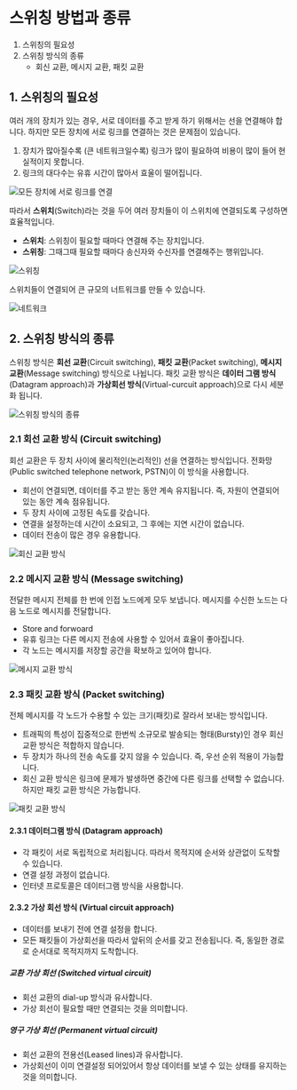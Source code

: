 # 스위칭 방법과 종류

1. 스위칭의 필요성
2. 스위칭 방식의 종류
   - 회신 교환, 메시지 교환, 패킷 교환

## 1. 스위칭의 필요성

여러 개의 장치가 있는 경우, 서로 데이터를 주고 받게 하기 위해서는 선을 연결해야 합니다. 하지만 모든 장치에 서로 링크를 연결하는 것은 문제점이 있습니다.

1. 장치가 많아질수록 (큰 네트워크일수록) 링크가 많이 필요하여 비용이 많이 들어 현실적이지 못합니다.
2. 링크의 대다수는 유휴 시간이 많아서 효울이 떨어집니다.

![모든 장치에 서로 링크를 연결](../_images/network0301.png)

따라서 **스위치**(Switch)라는 것을 두어 여러 장치들이 이 스위치에 연결되도록 구성하면 효율적입니다.

- **스위치**: 스위칭이 필요할 때마다 연결해 주는 장치입니다.
- **스위칭**: 그때그때 필요할 때마다 송신자와 수신자를 연결해주는 행위입니다.

![스위칭](../_images/network0302.png)

스위치들이 연결되어 큰 규모의 너트워크를 만들 수 있습니다.

![네트워크](../_images/network0303.png)

## 2. 스위칭 방식의 종류

스위칭 방식은 **회선 교환**(Circuit switching), **패킷 교환**(Packet switching), **메시지 교환**(Message switching) 방식으로 나뉩니다. 패킷 교환 방식은 **데이터 그램 방식**(Datagram approach)과 **가상회선 방식**(Virtual-curcuit approach)으로 다시 세분화 됩니다.

![스위칭 방식의 종류](../_images/network0304.png)

### 2.1 회선 교환 방식 (Circuit switching)

회선 교환은 두 장치 사이에 물리적인(논리적인) 선을 연결하는 방식입니다. 전화망(Public switched telephone network, PSTN)이 이 방식을 사용합니다.

- 회선이 연결되면, 데이터를 주고 받는 동안 계속 유지됩니다. 즉, 자원이 연결되어 있는 동안 계속 점유됩니다.
- 두 장치 사이에 고정된 속도를 갖습니다.
- 연결을 설정하는데 시간이 소요되고, 그 후에는 지연 시간이 없습니다.
- 데이터 전송이 많은 경우 유용합니다.

![회신 교환 방식](../_images/network0305.png)

### 2.2 메시지 교환 방식 (Message switching)

전달한 메시지 전체를 한 번에 인접 노드에게 모두 보냅니다. 메시지를 수신한 노드는 다음 노드로 메시지를 전달합니다.

- Store and forwoard
- 유휴 링크는 다른 메시지 전송에 사용할 수 있어서 효율이 좋아집니다.
- 각 노드는 메시지를 저장할 공간을 확보하고 있어야 합니다.

![메시지 교환 방식](../_images/network0306.png)

### 2.3 패킷 교환 방식 (Packet switching)

전체 메시지를 각 노드가 수용할 수 있는 크기(패킷)로 잘라서 보내는 방식입니다.

- 트래픽의 특성이 집중적으로 한번씩 소규모로 발송되는 형태(Bursty)인 경우 회신 교환 방식은 적합하지 않습니다.
- 두 장치가 하나의 전송 속도를 갖지 않을 수 있습니다. 즉, 우선 순위 적용이 가능합니다.
- 회신 교환 방식은 링크에 문제가 발생하면 중간에 다른 링크를 선택할 수 없습니다. 하지만 패킷 교환 방식은 가능합니다.

![패킷 교환 방식](../_images/network0307.png)

#### 2.3.1 데이터그램 방식 (Datagram approach)

- 각 패킷이 서로 독립적으로 처리됩니다. 따라서 목적지에 순서와 상관없이 도착할 수 있습니다.
- 연결 설정 과정이 없습니다.
- 인터넷 프로토콜은 데이터그램 방식을 사용합니다.

#### 2.3.2 가상 회선 방식 (Virtual circuit approach)

- 데이터를 보내기 전에 연결 설정을 합니다.
- 모든 패킷들이 가상회선을 따라서 앞뒤의 순서를 갖고 전송됩니다. 즉, 동일한 경로로 순서대로 목적지까지 도착합니다.

##### 교환 가상 회선 (Switched virtual circuit)

- 회선 교환의 dial-up 방식과 유사합니다.
- 가상 회선이 필요할 때만 연결되는 것을 의미합니다.

##### 영구 가상 회선 (Permanent virtual circuit)

- 회선 교환의 전용선(Leased lines)과 유사합니다.
- 가상회선이 이미 연결설정 되어있어서 항상 데이터를 보낼 수 있는 상태를 유지하는 것을 의미합니다.

